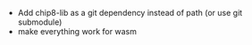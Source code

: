 - Add chip8-lib as a git dependency instead of path (or use git submodule)
- make everything work for wasm